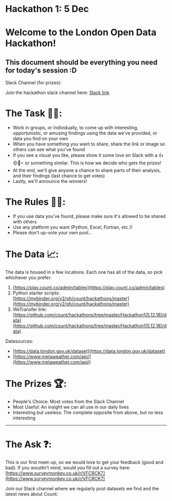 # Hackathon 1: 5 Dec

# Welcome to the London Open Data Hackathon!

## This document should be everything you need for today's session :D

Slack Channel (for prizes): 

Join the hackathon slack channel here: [Slack link](https://join.slack.com/t/counthackathons/shared_invite/enQtNDg5MTI2NzM0NzI0LTIyOTI0ZmUwOTY3M2Q1MmUwYjEzYjRkNzMxNTkzNTM1YTUyNzgxY2I5YzU0ZGI4YTAxYjYxOWNhNzU1NTE1Yzk)

# The Task 👨‍💻:

- Work in groups, or individually, to come up with interesting, opportunistic, or amusing findings using the data we've provided, or data you find on your own
- When you have something you want to share, share the link or image so others can see what you've found
- If you see a visual you like, please show it some love on Slack with a 👍😍👏⭐️ or something similar. This is how we decide who gets the prizes!
- At the end, we'll give anyone a chance to share parts of their analysis, and their findings (last chance to get votes)
- Lastly, we'll announce the winners!

# The Rules 👩‍🏫:

- If you use data you've found, please make sure it's allowed to be shared with others
- Use any platform you want (Python, Excel, Fortran, etc.)!
- Please don't up-vote your own post...

# The Data 📈:

The data is housed in a few locations. Each one has all of the data, so pick whichever you prefer: 

1. [https://play.count.co/admin/tables](https://play.count.co/admin/tables)
2. Python starter scripts: [https://mybinder.org/v2/gh/count/hackathons/master](https://mybinder.org/v2/gh/count/hackathons/master)
3. WeTransfer link: [https://github.com/count/hackathons/tree/master/Hackathon1(5.12.18)/data](https://github.com/count/hackathons/tree/master/Hackathon1(5.12.18)/data)

Datasources: 

- [https://data.london.gov.uk/dataset](https://data.london.gov.uk/dataset)
- [https://www.metaweather.com/api/](https://www.metaweather.com/api/)

# The Prizes 🏆:

- People's Choice: Most votes from the Slack Channel
- Most Useful: An insight we can all use in our daily lives
- Interesting but useless: The complete opposite from above, but no less interesting

---

# The Ask ❓:

This is our first meet-up, so we would love to get your feedback (good and bad). If you wouldn't mind, would you fill out a survey here: [https://www.surveymonkey.co.uk/r/VFCRCK7](https://www.surveymonkey.co.uk/r/VFCRCK7)

Join our Slack channel where we regularly post datasets we find and the latest news about Count:
